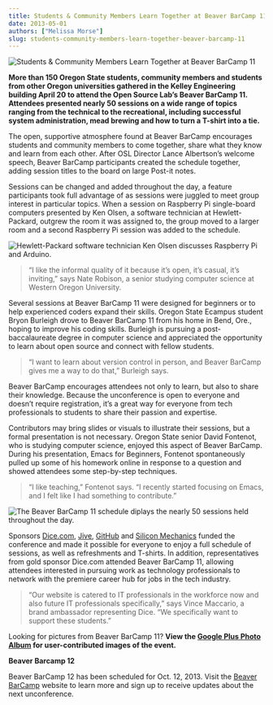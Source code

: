 ```yaml
---
title: Students & Community Members Learn Together at Beaver BarCamp 11
date: 2013-05-01
authors: ["Melissa Morse"]
slug: students-community-members-learn-together-beaver-barcamp-11
---
```


![Students & Community Members Learn Together at Beaver BarCamp 11](</images/BeaverBarcamp11-2(1).JPG#blog>)

**More than 150 Oregon State students, community members and students from other Oregon universities gathered in the
Kelley Engineering building April 20 to attend the Open Source Lab’s Beaver BarCamp 11. Attendees presented nearly 50
sessions on a wide range of topics ranging from the technical to the recreational, including successful system
administration, mead brewing and how to turn a T-shirt into a tie.**

The open, supportive atmosphere found at Beaver BarCamp encourages students and community members to come together,
share what they know and learn from each other. After OSL Director Lance Albertson’s welcome speech, Beaver BarCamp
participants created the schedule together, adding session titles to the board on large Post-it notes.

Sessions can be changed and added throughout the day, a feature participants took full advantage of as sessions were
juggled to meet group interest in particular topics. When a session on Raspberry Pi single-board computers presented by
Ken Olsen, a software technician at Hewlett-Packard, outgrew the room it was assigned to, the group moved to a larger
room and a second Raspberry Pi session was added to the schedule.

![Hewlett-Packard software technician Ken Olsen discusses Raspberry Pi and Arduino.](</images/BeaverBarcamp11-3(1).JPG>)

> “I like the informal quality of it because it’s open, it’s casual, it’s inviting,” says Nate Robison, a senior
> studying computer science at Western Oregon University.

Several sessions at Beaver BarCamp 11 were designed for beginners or to help experienced coders expand their skills.
Oregon State Ecampus student Bryon Burleigh drove to Beaver BarCamp 11 from his home in Bend, Ore., hoping to improve
his coding skills. Burleigh is pursuing a post-baccalaureate degree in computer science and appreciated the opportunity
to learn about open source and connect with fellow students.

> “I want to learn about version control in person, and Beaver BarCamp gives me a way to do that,” Burleigh says.

Beaver BarCamp encourages attendees not only to learn, but also to share their knowledge. Because the unconference is
open to everyone and doesn’t require registration, it’s a great way for everyone from tech professionals to students to
share their passion and expertise.

Contributors may bring slides or visuals to illustrate their sessions, but a formal presentation is not necessary.
Oregon State senior David Fontenot, who is studying computer science, enjoyed this aspect of Beaver BarCamp. During his
presentation, Emacs for Beginners, Fontenot spontaneously pulled up some of his homework online in response to a
question and showed attendees some step-by-step techniques.

> “I like teaching,” Fontenot says. “I recently started focusing on Emacs, and I felt like I had something to
> contribute.”

![The Beaver BarCamp 11 schedule diplays the nearly 50 sessions held throughout the day.](</images/BeaverBarcamp11-1(1).JPG>)

Sponsors [Dice.com](http://dice.com/), [Jive](http://www.jivesoftware.com/), [GitHub](http://github.com/) and
[Silicon Mechanics](http://www.siliconmechanics.com/) funded the conference and made it possible for everyone to enjoy a
full schedule of sessions, as well as refreshments and T-shirts. In addition, representatives from gold sponsor Dice.com
attended Beaver BarCamp 11, allowing attendees interested in pursuing work as technology professionals to network with
the premiere career hub for jobs in the tech industry.

> “Our website is catered to IT professionals in the workforce now and also future IT professionals specifically,” says
> Vince Maccario, a brand ambassador representing Dice. “We specifically want to support these students.”

Looking for pictures from Beaver BarCamp 11? **View the
[Google Plus Photo Album](https://plus.google.com/photos/107361178205293595706/albums/5873077749428585489) for
user-contributed images of the event.**

**Beaver Barcamp 12**

Beaver BarCamp 12 has been scheduled for Oct. 12, 2013. Visit the [Beaver BarCamp](http://beaverbarcamp.org/) website to
learn more and sign up to receive updates about the next unconference.
